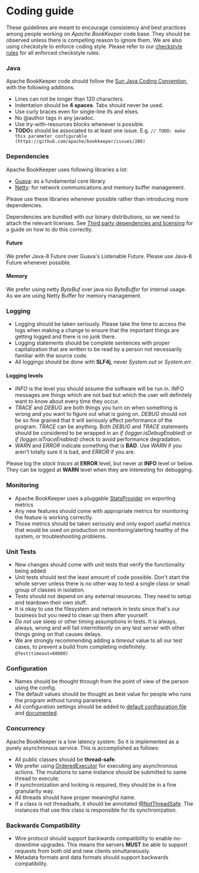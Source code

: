 # Coding guide

These guidelines are meant to encourage consistency and best practices among people working on _Apache BookKeeper_ code base.
They should be observed unless there is compelling reason to ignore them. We are also using checkstyle to enforce coding style.
Please refer to our [checkstyle rules](https://github.com/apache/bookkeeper/blob/master/buildtools/src/main/resources/bookkeeper/checkstyle.xml) for all enforced checkstyle rules.

### Java

Apache BookKeeper code should follow the [Sun Java Coding Convention](http://www.oracle.com/technetwork/java/javase/documentation/codeconvtoc-136057.html), with the following additions.

* Lines can not be longer than 120 characters.
* Indentation should be **4 spaces**. Tabs should never be used.
* Use curly braces even for single-line ifs and elses.
* No @author tags in any javadoc.
* Use try-with-resources blocks whenever is possible.
* **TODO**s should be associated to at least one issue. E.g. `// TODO: make this parameter configurable (https://github.com/apache/bookkeeper/issues/280)`

### Dependencies

Apache BookKeeper uses following libraries a lot:

* [Guava](https://github.com/google/guava): as a fundamental core library
* [Netty](http://netty.io/): for network communications and memory buffer management.

Please use these libraries whenever possible rather than introducing more dependencies. 

Dependencies are bundled with our binary distributions, so we need to attach the relevant licenses. See [Third party dependencies and licensing](/community/licensing) for a guide on how to do this correctly.

#### Future

We prefer Java-8 Future over Guava's Listenable Future. Please use Java-8 Future whenever possible.

#### Memory

We prefer using netty _ByteBuf_ over java nio _ByteBuffer_ for internal usage. As we are using Netty Buffer for memory management.

### Logging

* Logging should be taken seriously. Please take the time to access the logs when making a change to ensure that the important things are getting logged and there is no junk there.
* Logging statements should be complete sentences with proper capitalization that are written to be read by a person not necessarily familiar with the source code.
* All loggings should be done with **SLF4j**, never _System.out_ or _System.err_.

#### Logging levels

- _INFO_ is the level you should assume the software will be run in. INFO messages are things which are not bad but which the user will definitely want to know about every time they occur.
- _TRACE_ and _DEBUG_ are both things you turn on when something is wrong and you want to figure out what is going on. _DEBUG_ should not be so fine grained that it will seriously affect performance of the program. _TRACE_ can be anything. Both _DEBUG_ and _TRACE_ statements should be considered to be wrapped in an _if (logger.isDebugEnabled)_ or _if (logger.isTraceEnabled)_ check to avoid performance degradation.
- _WARN_ and _ERROR_ indicate something that is **BAD**. Use _WARN_ if you aren't totally sure it is bad, and _ERROR_ if you are.

Please log the _stack traces_ at **ERROR** level, but never at **INFO** level or below. They can be logged at **WARN** level when they are interesting for debugging.

### Monitoring

* Apache BookKeeper uses a pluggable [StatsProvider](https://github.com/apache/bookkeeper/tree/master/stats/bookkeeper-stats-providers) on exporting metrics
* Any new features should come with appropriate metrics for monitoring the feature is working correctly.
* Those metrics should be taken seriously and only export useful metrics that would be used on production on monitoring/alerting healthy of the system, or troubleshooting problems.

### Unit Tests

* New changes should come with unit tests that verify the functionality being added
* Unit tests should test the least amount of code possible. Don't start the whole server unless there is no other way to test a single class or small group of classes in isolation.
* Tests should not depend on any external resources. They need to setup and teardown their own stuff.
* It is okay to use the filesystem and network in tests since that's our business but you need to clean up them after yourself.
* _Do not_ use sleep or other timing assumptions in tests. It is always, always, wrong and will fail intermittently on any test server with other things going on that causes delays.
* We are strongly recommending adding a _timeout_ value to all our test cases, to prevent a build from completing indefinitely.
`@Test(timeout=60000)`

### Configuration

* Names should be thought through from the point of view of the person using the config.
* The default values should be thought as best value for people who runs the program without tuning parameters.
* All configuration settings should be added to [default configuration file](https://github.com/apache/bookkeeper/blob/master/conf/bk_server.conf) and [documented](https://github.com/apache/bookkeeper/blob/master/site3/website/docs/reference/config.md).

### Concurrency

Apache BookKeeper is a low latency system. So it is implemented as a purely asynchronous service. This is accomplished as follows:

* All public classes should be **thread-safe**.
* We prefer using [OrderedExecutor](https://github.com/apache/bookkeeper/blob/master/bookkeeper-common/src/main/java/org/apache/bookkeeper/common/util/OrderedExecutor.java) for executing any asynchronous actions. The mutations to same instance should be submitted to same thread to execute.
* If synchronization and locking is required, they should be in a fine granularity way.
* All threads should have proper meaningful name.
* If a class is not threadsafe, it should be annotated [@NotThreadSafe](https://github.com/misberner/jsr-305/blob/master/ri/src/main/java/javax/annotation/concurrent/NotThreadSafe.java). The instances that use this class is responsible for its synchronization.

### Backwards Compatibility
* Wire protocol should support backwards compatibility to enable no-downtime upgrades. This means the servers **MUST** be able to support requests from both old and new clients simultaneously.
* Metadata formats and data formats should support backwards compatibility.

